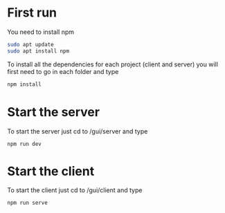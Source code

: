 # First run
You need to install npm
```sh
sudo apt update
sudo apt install npm
```
To install all the dependencies for each project (client and server) you will first need to go in each folder and type
```sh
npm install
```

# Start the server
To start the server just cd to /gui/server and type
```
npm run dev
```

# Start the client
To start the client just cd to /gui/client and type
```
npm run serve
```